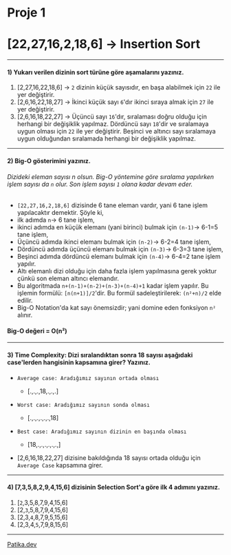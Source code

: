 # Proje 1

# [22,27,16,2,18,6] -> Insertion Sort
- - -
#### 1) Yukarı verilen dizinin sort türüne göre aşamalarını yazınız.

1. [2,27,16,22,18,6] -> ```2``` dizinin küçük sayısıdır, en başa alabilmek için ```22``` ile yer değiştirir.
2. [2,6,16,22,18,27] -> İkinci küçük sayı ```6```'dır ikinci sıraya almak için ```27``` ile yer değiştirir.
3. [2,6,16,18,22,27] -> Üçüncü sayı ```16```'dır, sıralaması doğru olduğu için herhangi bir değişiklik yapılmaz. Dördüncü sayı ```18```'dir ve sıralamaya uygun olması için ```22``` ile yer değiştirir. Beşinci ve altıncı sayı sıralamaya uygun olduğundan sıralamada herhangi bir değişiklik yapılmaz.
- - - 
#### 2) Big-O gösterimini yazınız.
###### Dizideki eleman sayısı n olsun. Big-O yöntemine göre sıralama yapılırken işlem sayısı da ```n``` olur. Son işlem sayısı ```1``` olana kadar devam eder.
- ```[22,27,16,2,18,6]``` dizisinde 6 tane eleman vardır, yani 6 tane işlem yapılacaktır demektir. Şöyle ki,
- ilk adımda ```n```-> 6 tane işlem,
- ikinci adımda en küçük elemanı (yani birinci) bulmak için ```(n-1)```-> 6-1=5 tane işlem,
- Üçüncü adımda ikinci elemanı bulmak için ```(n-2)```-> 6-2=4 tane işlem,
- Dördüncü adımda üçüncü elemanı bulmak için ```(n-3)```-> 6-3=3 tane işlem,
- Beşinci adımda dördüncü elemanı bulmak için ```(n-4)```-> 6-4=2 tane işlem yapılır.
- Altı elemanlı dizi olduğu için daha fazla işlem yapılmasına gerek yoktur çünkü son eleman altıncı elemandır. 
- Bu algoritmada ```n+(n-1)+(n-2)+(n-3)+(n-4)+1``` kadar işlem yapılır. Bu işlemin formülü: ```[n(n+1)]/2```'dir. Bu formül sadeleştirilerek: ```(n²+n)/2``` elde edilir.
- Big-O Notation'da kat sayı önemsizdir; yani domine eden fonksiyon ```n²``` alınır.
#### Big-O değeri = O(n²)
- - -
#### 3) Time Complexity: Dizi sıralandıktan sonra 18 sayısı aşağıdaki case'lerden hangisinin kapsamına girer? Yazınız.

- ```Average case: Aradığımız sayının ortada olması```
  - [.,.,.,18,.,.,.] 
- ```Worst case: Aradığımız sayının sonda olması```
  - [.,.,.,.,.,.,18]
- ```Best case: Aradığımız sayının dizinin en başında olması```
  - [18,.,.,.,.,.,.,]
 
- [2,6,16,18,22,27] dizisine bakıldığında 18 sayısı ortada olduğu için ```Average Case``` kapsamına girer.
- - -
#### 4) [7,3,5,8,2,9,4,15,6] dizisinin Selection Sort'a göre ilk 4 adımını yazınız.
1. [```2```,3,5,8,7,9,4,15,6]
2. [2,```3```,5,8,7,9,4,15,6]
3. [2,3,```4```,8,7,9,5,15,6]
4. [2,3,4,```5```,7,9,8,15,6]

* * *
[Patika.dev](https://www.patika.dev/tr)
